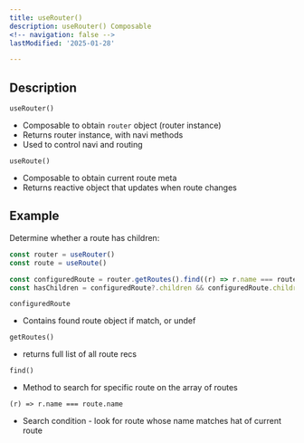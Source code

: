 ```yaml
---
title: useRouter()
description: useRouter() Composable
<!-- navigation: false --> 
lastModified: '2025-01-28'

---
```


## Description

`useRouter()`

- Composable to obtain `router` object (router instance)
- Returns router instance, with navi methods
- Used to control navi and routing

`useRoute()`

- Composable to obtain current route meta
- Returns reactive object that updates when route changes

## Example

Determine whether a route has children:

```ts
const router = useRouter()
const route = useRoute()

const configuredRoute = router.getRoutes().find((r) => r.name === route.name)
const hasChildren = configuredRoute?.children && configuredRoute.children.length > 0
```

`configuredRoute`

- Contains found route object if match, or undef

`getRoutes()`

- returns full list of all route recs

`find()`

- Method to search for specific route on the array of routes

`(r) => r.name === route.name`

- Search condition - look for route whose name matches hat of current route
